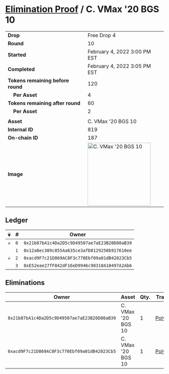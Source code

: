 # [Elimination Proof](./readme.md) / C. VMax &#039;20 BGS 10

|||
|---|---|
| **Drop** | Free Drop 4 |
| **Round** | 10 |
| **Started** | February 4, 2022 3:00 PM EST |
| **Completed** | February 4, 2022 3:05 PM EST |
| **Tokens remaining before round** | 120 |
| **&nbsp;&nbsp;&nbsp;&nbsp;Per Asset** | 4 |
| **Tokens remaining after round** | 60 |
| **&nbsp;&nbsp;&nbsp;&nbsp;Per Asset** | 2 |
| | |
| **Asset** | C. VMax &#039;20 BGS 10 |
| **Internal ID** | 819 |
| **On-chain ID** | 187 |
| **Image** | <img src="https://tcdn.blokpax.com/957181fa-d403-4d7d-ac60-0ac7b907b0b1/42cc000409c889768dd77bb88c547985f6f3ade2a6d318bd6f3cd6cfbd40a5a8.jpg" height="200" alt="C. VMax &#039;20 BGS 10" /> |

## Ledger

| 💀 | # | Owner |
| --- | --- | --- |
| 💀 | `0` | `0x21b87bA1c4Da2D5c9D49507ae7aE23B20D80aB39` |
|  | `1` | `0x12a8ec389c855Aa635ce3afD8129250b917610ee` |
| 💀 | `2` | `0xacd9F7c21D869AC8F3c770Ebf09a01dB42023Cb5` |
|  | `3` | `0xE52eae27fF842dF16eD9946c98310A10497A2Ab6` |


## Eliminations

| Owner | Asset | Qty. | Transaction |
| --- | --- | --- | --- |
| `0x21b87bA1c4Da2D5c9D49507ae7aE23B20D80aB39` | C. VMax '20 BGS 10 | 1 | [Polygonscan](https://polygonscan.com/tx/0x29d86e3f324641efc0051d14cfff7f69b1890bd59ff829f18e049f17a2f6071f) |
| `0xacd9F7c21D869AC8F3c770Ebf09a01dB42023Cb5` | C. VMax '20 BGS 10 | 1 | [Polygonscan](https://polygonscan.com/tx/0xa4bb746e62f3e0059a1f4d87f02bd0d90fddb0c25562077e2f5433d56418c00f) |
